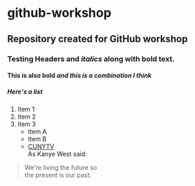 # github-workshop
## Repository created for GitHub workshop
### Testing Headers and *italics* along with **bold** text.  
#### __This is also bold__ *and **this is a combination** I think*

##### Here's a list
1. Item 1
2. Item 2
3. Item 3
   * Item A
   * Item B  
   * [CUNYTV](http://www.cuny.tv)    
As Kanye West said:
> We're living the future so  
> the present is our past.
